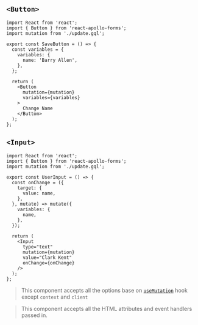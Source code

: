 ## `<Button>`
```
import React from 'react';
import { Button } from 'react-apollo-forms';
import mutation from './update.gql';

export const SaveButton = () => {
  const variables = {
    variables: {
      name: 'Barry Allen',
    },
  };

  return (
    <Button
      mutation={mutation}
      variables={variables}
    >
      Change Name
    </Buttom>
  );
};
```

## `<Input>`
```
import React from 'react';
import { Button } from 'react-apollo-forms';
import mutation from './update.gql';

export const UserInput = () => {
  const onChange = ({
    target: {
      value: name,
    },
  }, mutate) => mutate({
    variables: {
      name,
    },
  });

  return (
    <Input
      type="text"
      mutation={mutation}
      value="Clark Kent"
      onChange={onChange}
    />
  );
};
```

> This component accepts all the options base on [`useMutation`](https://www.apollographql.com/docs/react/data/mutations/#options) hook except `context` and `client`

> This component accepts all the HTML attributes and event handlers passed in.